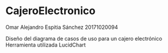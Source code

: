 # CajeroElectronico

Omar Alejandro Espitia Sánchez 20171020094

Diseño del diagrama de casos de uso para un cajero electrónico 
Herramienta utilizada LucidChart
